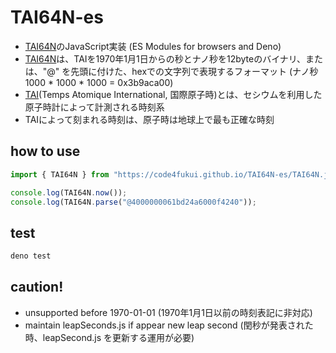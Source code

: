 # TAI64N-es

- [TAI64N](https://cr.yp.to/libtai/tai64.html)のJavaScript実装 (ES Modules for browsers and Deno)
- [TAI64N](https://cr.yp.to/libtai/tai64.html)は、TAIを1970年1月1日からの秒とナノ秒を12byteのバイナリ、または、"@" を先頭に付けた、hexでの文字列で表現するフォーマット (ナノ秒 1000 * 1000 * 1000 = 0x3b9aca00)
- [TAI](https://ja.wikipedia.org/wiki/%E5%9B%BD%E9%9A%9B%E5%8E%9F%E5%AD%90%E6%99%82)(Temps Atomique International, 国際原子時)とは、セシウムを利用した原子時計によって計測される時刻系
- TAIによって刻まれる時刻は、原子時は地球上で最も正確な時刻
## how to use

```js
import { TAI64N } from "https://code4fukui.github.io/TAI64N-es/TAI64N.js";

console.log(TAI64N.now());
console.log(TAI64N.parse("@4000000061bd24a6000f4240"));
```

## test

```bash
deno test
```
## caution!

- unsupported before 1970-01-01 (1970年1月1日以前の時刻表記に非対応)
- maintain leapSeconds.js if appear new leap second (閏秒が発表された時、leapSecond.js を更新する運用が必要)
